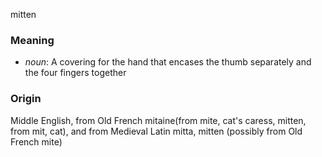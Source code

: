 mitten
### Meaning
+ _noun_: A covering for the hand that encases the thumb separately and the four fingers together

### Origin

Middle English, from Old French mitaine(from mite, cat's caress, mitten, from mit, cat), and from Medieval Latin mitta, mitten (possibly from Old French mite)


